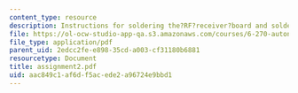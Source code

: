```yaml
---
content_type: resource
description: Instructions for soldering the?RF?receiver?board and soldering?the?expansion?board.
file: https://ol-ocw-studio-app-qa.s3.amazonaws.com/courses/6-270-autonomous-robot-design-competition-january-iap-2005/aac849c1af6df5acede2a96724e9bbd1_assignment2.pdf
file_type: application/pdf
parent_uid: 2edcc2fe-e898-35cd-a003-cf31180b6881
resourcetype: Document
title: assignment2.pdf
uid: aac849c1-af6d-f5ac-ede2-a96724e9bbd1
---
```

